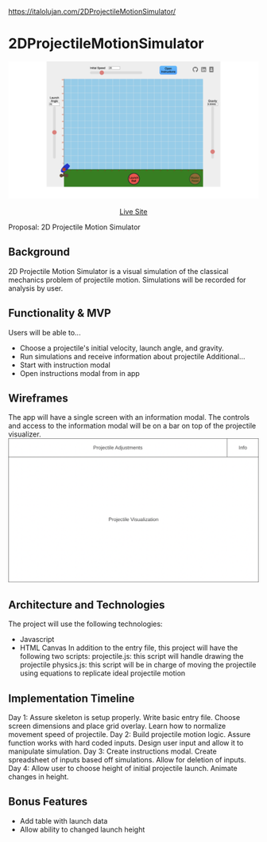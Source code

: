 https://italolujan.com/2DProjectileMotionSimulator/

# 2DProjectileMotionSimulator

![2DProjectileMotionSimulator Banner](src/github-visuals/2d_projectile_motion_simulator.png)
<div align="center">
  <a href="https://italolujan.com/2DProjectileMotionSimulator/">Live Site</a>
</div>

Proposal: 2D Projectile Motion Simulator

## Background
2D Projectile Motion Simulator is a visual simulation of the classical mechanics problem of projectile motion. Simulations will be recorded for analysis by user.

## Functionality & MVP
Users will be able to...
* Choose a projectile's initial velocity, launch angle, and gravity.
* Run simulations and receive information about projectile
Additional...
* Start with instruction modal
* Open instructions modal from in app

## Wireframes
The app will have a single screen with an information modal. The controls and access to the information modal will be on a bar on top of the projectile visualizer.
![Wireframe](JS_Wireframe.png)

## Architecture and Technologies
The project will use the following technologies:
* Javascript
* HTML Canvas
In addition to the entry file, this project will have the following two scripts:
projectile.js: this script will handle drawing the projectile
physics.js: this script will be in charge of moving the projectile using equations to replicate ideal projectile motion

## Implementation Timeline
Day 1: Assure skeleton is setup properly. Write basic entry file. Choose screen dimensions and place grid overlay. Learn how to normalize movement speed of projectile.
Day 2: Build projectile motion logic. Assure function works with hard coded inputs. Design user input and allow it to manipulate simulation.
Day 3: Create instructions modal. Create spreadsheet of inputs based off simulations. Allow for deletion of inputs.
Day 4: Allow user to choose height of initial projectile launch. Animate changes in height.

## Bonus Features
* Add table with launch data
* Allow ability to changed launch height
